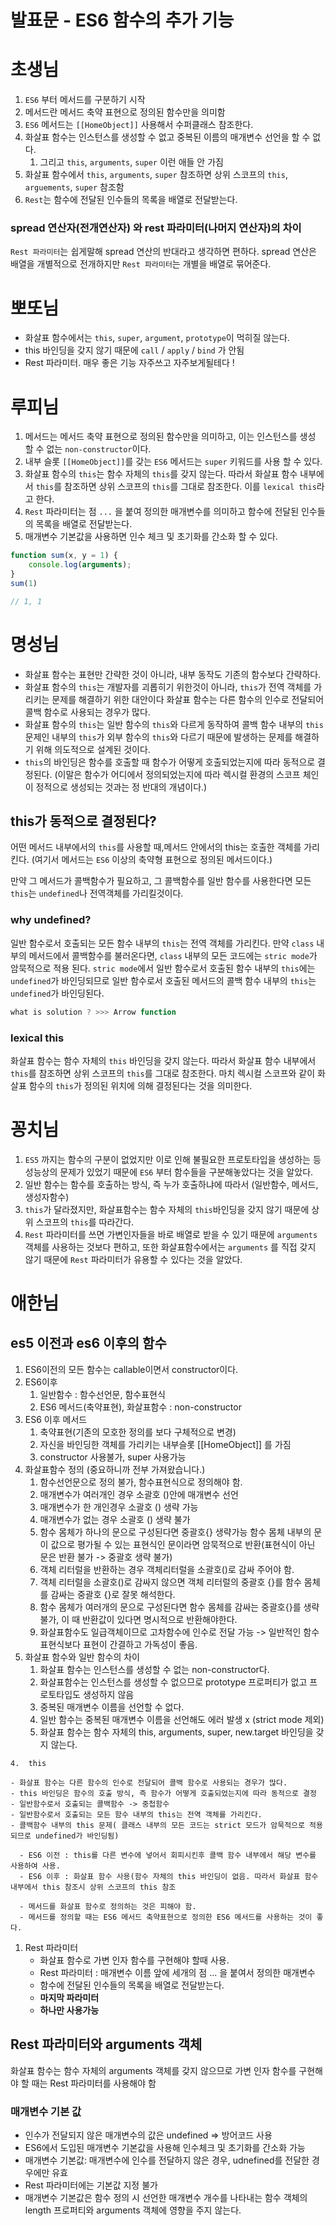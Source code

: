 # 발표문 - ES6 함수의 추가 기능

# 초생님

1. `ES6` 부터 메서드를 구분하기 시작
2. 메서드란 메서드 축약 표현으로 정의된 함수만을 의미함
3. `ES6` 메서드는 `[[HomeObject]]` 사용해서 수퍼클래스 참조한다.
4. 화살표 함수는 인스턴스를 생성할 수 없고 중복된 이름의 매개변수 선언을 할 수 없다.
    1. 그리고 `this`, `arguments`, `super` 이런 애들 안 가짐
5. 화살표 함수에서 `this`, `arguments`, `super` 참조하면 상위 스코프의 `this`, `arguements`, `super` 참조함
6. `Rest`는 함수에 전달된 인수들의 목록을 배열로 전달받는다.

### spread 연산자(전개연산자) 와 rest 파라미터(나머지 연산자)의 차이

`Rest 파라미터`는 쉽게말해 spread 연산의 반대라고 생각하면 편하다. spread 연산은 배열을 개별적으로 전개하지만 `Rest 파라미터`는 개별을 배열로 묶어준다.

# 뽀또님

- 화살표 함수에서는 `this`, `super`, `argument`, `prototype`이 먹히질 않는다.
- this 바인딩을 갖지 않기 때문에 `call` / `apply` / `bind` 가 안됨
- Rest 파라미터. 매우 좋은 기능 자주쓰고 자주보게될테다 !

# 루피님

1. 메서드는 메서드 축약 표현으로 정의된 함수만을 의미하고, 이는 인스턴스를 생성 할 수 없는 `non-constructor`이다.
2. 내부 슬롯 `[[HomeObject]]`를 갖는 `ES6` 메서드는 `super` 키워드를 사용 할 수 있다.
3. 화살표 함수의 `this`는 함수 자체의 `this`를 갖지 않는다. 따라서 화살표 함수 내부에서 `this`를 참조하면 상위 스코프의 `this`를 그대로 참조한다. 이를 `lexical this`라고 한다.
4. `Rest` 파라미터는 점 `...` 을 붙여 정의한 매개변수를 의미하고 함수에 전달된 인수들의 목록을 배열로 전달받는다.
5. 매개변수 기본값을 사용하면 인수 체크 및 초기화를 간소화 할 수 있다.

```jsx
function sum(x, y = 1) {
    console.log(arguments);
}
sum(1)

// 1, 1
```

# 명성님

- 화살표 함수는 표현만 간략한 것이 아니라, 내부 동작도 기존의 함수보다 간략하다.
- 화살표 함수의 `this`는 개발자를 괴롭히기 위한것이 아니라,
`this`가 전역 객체를 가리키는 문제를 해결하기 위한 대안이다
화살표 함수는 다른 함수의 인수로 전달되어 콜백 함수로 사용되는 경우가 많다.
- 화살표 함수의 `this`는 일반 함수의 `this`와 다르게 동작하여 콜백 함수 내부의 `this` 문제인 내부의 `this`가 외부 함수의 `this`와 다르기 때문에 발생하는 문제를 해결하기 위해 의도적으로 설계된 것이다.
- `this`의 바인딩은 함수를 호출할 때 함수가 어떻게 호출되었는지에 따라 동적으로 결정된다.
(이말은 함수가 어디에서 정의되었는지에 따라 렉시컬 환경의 스코프 체인이 정적으로 생성되는 것과는 정 반대의 개념이다.)

## this가 동적으로 결정된다?

어떤 메서드 내부에서의 `this`를 사용할 때,메서드 안에서의 this는 호출한 객체를 가리킨다.
(여기서 메서드는 `ES6` 이상의 축약형 표현으로 정의된 메서드이다.)

만약 그 메서드가 콜백함수가 필요하고, 그 콜백함수를 일반 함수를 사용한다면 모든 `this`는 `undefined`나 전역객체를 가리킬것이다.

### why undefined?

일반 함수로서 호출되는 모든 함수 내부의 `this`는 전역 객체를 가리킨다.
만약 `class` 내부의 메서드에서 콜백함수를 불러온다면, `class` 내부의 모든 코드에는 `stric mode`가 암묵적으로 적용 된다.
`stric mode`에서 일반 함수로서 호출된 함수 내부의 `this`에는 `undefined`가 바인딩되므로 일반 함수로서 호출된 메서드의 콜백 함수 내부의 `this`는 `undefined`가 바인딩된다.

```jsx
what is solution ? >>> Arrow function
```

### lexical this

화살표 함수는 함수 자체의 `this` 바인딩을 갖지 않는다.
따라서 화살표 함수 내부에서 `this`를 참조하면 상위 스코프의 `this`를 그대로 참조한다.
마치 렉시컬 스코프와 같이 화살표 함수의 `this`가 정의된 위치에 의해 결정된다는 것을 의미한다.

# 꽁치님

1.  `ES5` 까지는 함수의 구분이 없었지만 이로 인해 불필요한 프로토타입을 생성하는 등 성능상의 문제가 있었기 때문에 `ES6` 부터 함수들을 구분해놓았다는 것을 알았다.
2. 일반 함수는 함수를 호출하는 방식, 즉 누가 호출하냐에 따라서 (일반함수, 메서드, 생성자함수)
3. `this`가 달라졌지만, 화살표함수는 함수 자체의 `this`바인딩을 갖지 않기 때문에 상위 스코프의 `this`를 따라간다.
4. `Rest` 파라미터를 쓰면 가변인자들을 바로 배열로 받을 수 있기 때문에 `arguments` 객체를 사용하는 것보다 편하고, 또한 화살표함수에서는 `arguments` 를 직접 갖지 않기 때문에 `Rest` 파라미터가 유용할 수 있다는 것을 알았다.

# 애한님

## es5 이전과 es6 이후의 함수

1. ES6이전의 모든 함수는 callable이면서 constructor이다.
2. ES6이후
    1. 일반함수 : 함수선언문, 함수표현식
    2. ES6 메서드(축약표현), 화살표함수 : non-constructor
3. ES6 이후 메서드
    1. 축약표현(기존의 모호한 정의를 보다 구체적으로 변경)
    2. 자신을 바인딩한 객체를 가리키는 내부슬롯 [[HomeObject]] 를 가짐
    3. constructor 사용불가, super 사용가능
4. 화살표함수 정의 (중요하니까 전부 가져왔습니다.)
    1. 함수선언문으로 정의 불가, 함수표현식으로 정의해야 함.
    2. 매개변수가 여러개인 경우 소괄호 ()안에 매개변수 선언
    3. 매개변수가 한 개인경우 소괄호 () 생략 가능
    4. 매개변수가 없는 경우 소괄호 () 생략 불가
    5. 함수 몸체가 하나의 문으로 구성된다면 중괄호{} 생략가능
    함수 몸체 내부의 문이 값으로 평가될 수 있는 표현식인 문이라면 암묵적으로 반환(표현식이 아닌 문은 반환 불가 -> 중괄호 생략 불가)
    6. 객체 리터럴을 반환하는 경우 객체리터럴을 소괄호()로 감싸 주어야 함.
    7. 객체 리터럴을 소괄호()로 감싸지 않으면 객체 리터럴의 중괄호 {}를 함수 몸체를 감싸는 중괄호 {}로 잘못 해석한다.
    8. 함수 몸체가 여러개의 문으로 구성된다면 함수 몸체를 감싸는 중괄호{}를 생략 불가, 이 때 반환값이 있다면 명시적으로 반환해야한다.
    9. 화살표함수도 일급객체이므로 고차함수에 인수로 전달 가능 -> 일반적인 함수 표현식보다 표현이 간결하고 가독성이 좋음.
5. 화살표 함수와 일반 함수의 차이
    1. 화살표 함수는 인스턴스를 생성할 수 없는 non-constructor다.
    2. 화살표함수는 인스턴스를 생성할 수 없으므로 prototype 프로퍼티가 없고 프로토타입도 생성하지 않음
    3. 중복된 매개변수 이름을 선언할 수 없다.
    4. 일반 함수는 중복된 매개변수 이름을 선언해도 에러 발생 x (strict mode 제외)
    5. 화살표 함수는 함수 자체의 this, arguments, super, new.target 바인딩을 갖지 않는다.

```
4.  this

- 화살표 함수는 다른 함수의 인수로 전달되어 콜백 함수로 사용되는 경우가 많다.
- this 바인딩은 함수의 호출 방식, 즉 함수가 어떻게 호출되었는지에 따라 동적으로 결정
- 일반함수로서 호출되는 콜백함수 -> 중첩함수
- 일반함수로서 호출되는 모든 함수 내부의 this는 전역 객체를 가리킨다.
- 콜백함수 내부의 this 문제( 클래스 내부의 모든 코드는 strict 모드가 암묵적으로 적용되므로 undefined가 바인딩됨)

  - ES6 이전 : this를 다른 변수에 넣어서 회피시킨후 콜백 함수 내부에서 해당 변수를 사용하여 사용.
  - ES6 이후 : 화살표 함수 사용(함수 자체의 this 바인딩이 없음. 따라서 화살표 함수 내부에서 this 참조시 상위 스코프의 this 참조

  - 메서드를 화살표 함수로 정의하는 것은 피해야 함.
  - 메서드를 정의할 때는 ES6 메서드 축약표현으로 정의한 ES6 메서드를 사용하는 것이 좋다.

```

1. Rest 파라미터
    - 화살표 함수로 가변 인자 함수를 구현해야 할때 사용.
    - Rest 파라미터 : 매개변수 이름 앞에 세개의 점 ... 을 붙여서 정의한 매개변수
    - 함수에 전달된 인수들의 목록을 배열로 전달받는다.
    - **마지막 파라미터**
    - **하나만 사용가능**

## Rest 파라미터와 arguments 객체

화살표 함수는 함수 자체의 arguments 객체를 갖지 않으므로 가변 인자 함수를 구현해야 할 때는 Rest 파라미터를 사용해야 함

### 매개변수 기본 값

- 인수가 전달되지 않은 매개변수의 값은 undefined => 방어코드 사용
- ES6에서 도입된 매개변수 기본값을 사용해 인수체크 및 초기화를 간소화 가능
- 매개변수 기본값: 매개변수에 인수를 전달하지 않은 경우, udnefined를 전달한 경우에만 유효
- Rest 파라미터에는 기본값 지정 불가
- 매개변수 기본값은 함수 정의 시 선언한 매개변수 개수를 나타내는 함수 객체의 length 프로퍼티와 arguments 객체에 영향을 주지 않는다.
